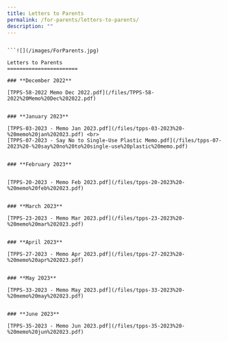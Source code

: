 ```yaml
---
title: Letters to Parents
permalink: /for-parents/letters-to-parents/
description: ""
---
```

```
```

```
```![](/images/ForParents.jpg)

Letters to Parents
=======================

### **December 2022**

[TPPS-58-2022 Memo Dec 2022.pdf](/files/TPPS-58-2022%20Memo%20Dec%202022.pdf)


### **January 2023**

[TPPS-03-2023 - Memo Jan 2023.pdf](/files/tpps-03-2023%20-%20memo%20jan%202023.pdf) <br>
[TPPS-07-2023 - Say No to Single-Use Plastic Memo.pdf](/files/tpps-07-2023%20-%20say%20no%20to%20single-use%20plastic%20memo.pdf)


### **February 2023**


[TPPS-20-2023 - Memo Feb 2023.pdf](/files/tpps-20-2023%20-%20memo%20feb%202023.pdf)


### **March 2023**

[TPPS-23-2023 - Memo Mar 2023.pdf](/files/tpps-23-2023%20-%20memo%20mar%202023.pdf)


### **April 2023**

[TPPS-27-2023 - Memo Apr 2023.pdf](/files/tpps-27-2023%20-%20memo%20apr%202023.pdf)


### **May 2023**

[TPPS-33-2023 - Memo May 2023.pdf](/files/tpps-33-2023%20-%20memo%20may%202023.pdf)


### **June 2023**

[TPPS-35-2023 - Memo Jun 2023.pdf](/files/tpps-35-2023%20-%20memo%20jun%202023.pdf)